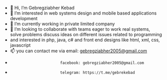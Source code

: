 - 👋 Hi, I’m Gebregziabher Kebad
- 👀 I’m interested in web systems design and mobile based applications development
- 🌱 I’m currently working in private limited company 
- 💞️ I’m looking to collaborate with teams eager to work real systems, solve problems discuss ideas on different issues related to programming
- and interested in php, java, c# and front end designs like html, xml, css, javascript
- 📫 you can contact me via email: gebregziabher2005@gmail.com
-                           facebook: gebregziabher2005@gmail.com
-                           telegram: https://t.me/gebrekebad

<!---
GebreKebad/GebreKebad is a ✨ special ✨ repository because its `README.md` (this file) appears on your GitHub profile.
You can click the Preview link to take a look at your changes.
--->

